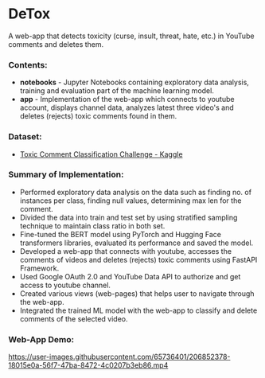 # DeTox

A web-app that detects toxicity (curse, insult, threat, hate, etc.) in
YouTube comments and deletes them.

### Contents:
- <b>notebooks</b> - Jupyter Notebooks containing exploratory data analysis, training and evaluation part of the machine learning model.
- <b>app</b> - Implementation of the web-app which connects to youtube account, displays channel data, analyzes latest three video's and deletes (rejects) toxic comments found in them.

### Dataset:
- [Toxic Comment Classification Challenge - Kaggle](https://www.kaggle.com/competitions/jigsaw-toxic-comment-classification-challenge/data)

### Summary of Implementation:

- Performed exploratory data analysis on the data such as finding no. of instances per class, finding null values, determining max len for the comment.
- Divided the data into train and test set by using stratified sampling technique to maintain class ratio in both set.
- Fine-tuned the BERT model using PyTorch and Hugging Face transformers libraries, evaluated its performance and saved the model.
- Developed a web-app that connects with youtube, accesses the comments of videos and deletes (rejects) toxic comments using FastAPI Framework.
- Used Google OAuth 2.0 and YouTube Data API to authorize and get access to youtube channel.
- Created various views (web-pages) that helps user to navigate through the web-app.
- Integrated the trained ML model with the web-app to classify and delete comments of the selected video.

### Web-App Demo:


https://user-images.githubusercontent.com/65736401/206852378-18015e0a-56f7-47ba-8472-4c0207b3eb86.mp4

